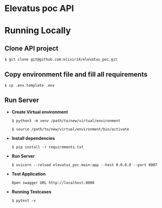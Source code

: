# Elevatus poc API

# Running Locally

## Clone API project

    $ git clone git@github.com:elixir14/elevatus_poc.git


## Copy environment file and fill all requirements

    $ cp .env.template .env


## Run Server
- **Create Virtual environment**

    `$ python3 -m venv /path/to/new/virtual/environment`

  `$ source /path/to/new/virtual/environment/bin/activate`


- **Install dependencies**
    
    `$ pip install -r requirements.txt`


- **Run Server**

    `$ uvicorn --reload elevatus_poc.main:app --host 0.0.0.0 --port 8007`


- **Test Application**

    `Open swagger URL http://localhost:8000`


- **Running Testcases**

    `$ pytest -v`
